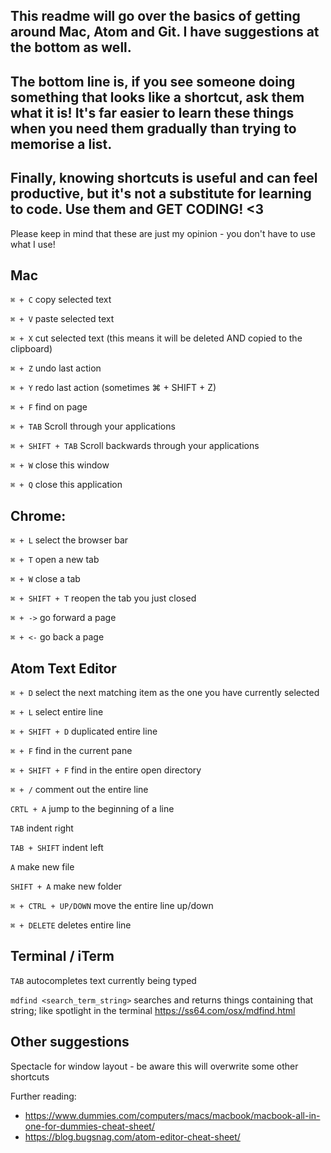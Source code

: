 ## This readme will go over the basics of getting around Mac, Atom and Git. I have suggestions at the bottom as well.

## The bottom line is, if you see someone doing something that looks like a shortcut, ask them what it is! It's far easier to learn these things when you need them gradually than trying to memorise a list.

## Finally, knowing shortcuts is useful and can feel productive, but it's not a substitute for learning to code. Use them and GET CODING! <3

Please keep in mind that these are just my opinion - you don't have to use what I use!


## Mac
`⌘ + C` copy selected text

`⌘ + V` paste selected text

`⌘ + X` cut selected text (this means it will be deleted AND copied to the clipboard)

`⌘ + Z` undo last action

`⌘ + Y` redo last action (sometimes ⌘ + SHIFT + Z)

`⌘ + F` find on page

`⌘ + TAB` Scroll through your applications

`⌘ + SHIFT + TAB` Scroll backwards through your applications

`⌘ + W` close this window

`⌘ + Q` close this application

## Chrome:
`⌘ + L` select the browser bar

`⌘ + T` open a new tab

`⌘ + W` close a tab

`⌘ + SHIFT + T` reopen the tab you just closed

`⌘ + ->` go forward a page

`⌘ + <-` go back a page

## Atom Text Editor

`⌘ + D` select the next matching item as the one you have currently selected

`⌘ + L` select entire line

`⌘ + SHIFT + D` duplicated entire line

`⌘ + F` find in the current pane

`⌘ + SHIFT + F` find in the entire open directory

`⌘ + /` comment out the entire line

`CRTL + A` jump to the beginning of a line

`TAB` indent right

`TAB + SHIFT` indent left

`A` make new file

`SHIFT + A` make new folder

`⌘ + CTRL + UP/DOWN` move the entire line up/down

`⌘ + DELETE` deletes entire line

## Terminal / iTerm

`TAB` autocompletes text currently being typed

`mdfind <search_term_string>` searches and returns things containing that string; like spotlight in the terminal https://ss64.com/osx/mdfind.html


## Other suggestions
Spectacle for window layout - be aware this will overwrite some other shortcuts



Further reading:
- https://www.dummies.com/computers/macs/macbook/macbook-all-in-one-for-dummies-cheat-sheet/
- https://blog.bugsnag.com/atom-editor-cheat-sheet/
